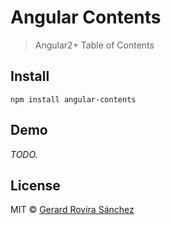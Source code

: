 # Angular Contents

> Angular2+ Table of Contents

## Install

```
npm install angular-contents
```

## Demo

*TODO.*

## License

MIT © [Gerard Rovira Sánchez](//zurfyx.com)